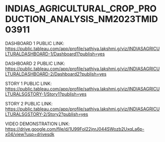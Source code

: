 # INDIAS_AGRICULTURAL_CROP_PRODUCTION_ANALYSIS_NM2023TMID03911


DASHBOARD 1 PUBLIC LINK: https://public.tableau.com/app/profile/sathiya.lakshmi.g/viz/INDIASAGRICULTURALDASHBOARD-1/Dashboard1?publish=yes

DASHBOARD 2 PUBLIC LINK:  https://public.tableau.com/app/profile/sathiya.lakshmi.g/viz/INDIASAGRICULTURALDASHBOARD-2/Dashboard2?publish=yes

STORY 1 PUBLIC LINK: https://public.tableau.com/app/profile/sathiya.lakshmi.g/viz/INDIASAGRICULTURALSGSTORY-1/Story1?publish=yes

STORY 2  PUBLIC LINK:  https://public.tableau.com/app/profile/sathiya.lakshmi.g/viz/INDIASAGRICULTURALSGSTORY-2/Story2?publish=yes

VIDEO DEMONSTRATION LINK: https://drive.google.com/file/d/1U99FoI22jnrJ044SWozb2UxqLa6p-x04/view?usp=drivesdk
